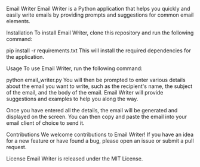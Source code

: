 Email Writer
Email Writer is a Python application that helps you quickly and easily write emails by providing prompts and suggestions for common email elements.

Installation
To install Email Writer, clone this repository and run the following command:

pip install -r requirements.txt
This will install the required dependencies for the application.

Usage
To use Email Writer, run the following command:

python email_writer.py
You will then be prompted to enter various details about the email you want to write, such as the recipient's name, the subject of the email, and the body of the email. Email Writer will provide suggestions and examples to help you along the way.

Once you have entered all the details, the email will be generated and displayed on the screen. You can then copy and paste the email into your email client of choice to send it.

Contributions
We welcome contributions to Email Writer! If you have an idea for a new feature or have found a bug, please open an issue or submit a pull request.

License
Email Writer is released under the MIT License.